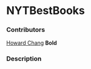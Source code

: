 # NYTBestBooks

### Contributors

[Howard Chang](https://github.com/howardC56)
**Bold**


### Description
